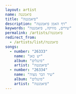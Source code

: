 ```yaml
---
layout: artist
name: פיאמנטה
title: "פיאמנטה"
description: "דף האמן פיאמנטה"
keywords: "שירים, מוזיקה, פיאמנטה"
permalink: /artists/פיאמנטה
redirect_from:
  - /artists/list/פיאמנטה
songs:
  - number: "26333"
    name: "יש כאן"
    album: "סינגלים"
    artist: "פיאמנטה"
  - number: "26334"
    name: "שיר הבר מצוה"
    album: "סינגלים"
    artist: "פיאמנטה"
---
```

